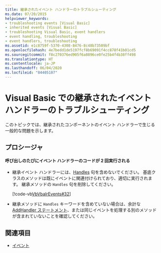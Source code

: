 ```yaml
---
title: 継承されたイベント ハンドラーのトラブルシューティング
ms.date: 07/20/2015
helpviewer_keywords:
- troubleshooting events [Visual Basic]
- inherited events [Visual Basic]
- troubleshooting Visual Basic, event handlers
- event handling, troubleshooting
- event handlers, troubleshooting
ms.assetid: e1c8759f-5370-4308-8476-8c48b73509bf
ms.openlocfilehash: 4e7bedd1de5197fcf8b69091f4cc878f41b01cd5
ms.sourcegitcommit: f8c270376ed905f6a8896ce0fe25b4f4b38ff498
ms.translationtype: HT
ms.contentlocale: ja-JP
ms.lasthandoff: 06/04/2020
ms.locfileid: "84405107"
---
```

# <a name="troubleshooting-inherited-event-handlers-in-visual-basic"></a>Visual Basic での継承されたイベント ハンドラーのトラブルシューティング
このトピックでは、継承されたコンポーネントのイベント ハンドラーで生じる一般的な問題を示します。  
  
## <a name="procedures"></a>プロシージャ  
  
#### <a name="code-in-event-handler-executes-twice-for-every-call"></a>呼び出しのたびにイベント ハンドラーのコードが 2 回実行される  
  
- 継承イベント ハンドラーには、[Handles](../../../language-reference/statements/handles-clause.md) 句を含めないでください。 基底クラスのメソッドは既にイベントに関連付けられており、適切に実行されます。 継承メソッドの `Handles` 句を削除してください。  
  
     [!code-vb[VbVbalrEvents#32](~/samples/snippets/visualbasic/VS_Snippets_VBCSharp/VbVbalrEvents/VB/Class1.vb#32)]  
  
- 継承メソッドに `Handles` キーワードを含めていない場合は、余計な [AddHandler ステートメント](../../../language-reference/statements/addhandler-statement.md)、または同じイベントを処理する別のメソッドが含まれていないことを確認してください。  
  
## <a name="see-also"></a>関連項目

- [イベント](index.md)

